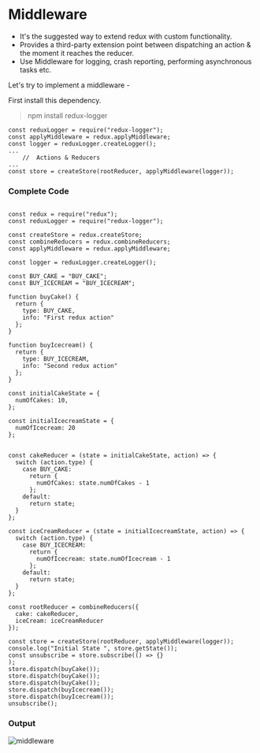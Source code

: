 #   Middleware

-   It's the suggested way to extend redux with custom functionality.
-   Provides a third-party extension point between dispatching an action & the moment it reaches the reducer.
-   Use Middleware for logging, crash reporting, performing asynchronous tasks etc.

Let's try to implement a middleware -

First install this dependency.

> npm install redux-logger

```
const reduxLogger = require("redux-logger");
const applyMiddleware = redux.applyMiddleware;
const logger = reduxLogger.createLogger();
...
    //  Actions & Reducers
...
const store = createStore(rootReducer, applyMiddleware(logger));

```

### Complete Code

```

const redux = require("redux");
const reduxLogger = require("redux-logger");

const createStore = redux.createStore;
const combineReducers = redux.combineReducers;
const applyMiddleware = redux.applyMiddleware;

const logger = reduxLogger.createLogger();

const BUY_CAKE = "BUY_CAKE";
const BUY_ICECREAM = "BUY_ICECREAM";

function buyCake() {
  return {
    type: BUY_CAKE,
    info: "First redux action"
  };
}

function buyIcecream() {
  return {
    type: BUY_ICECREAM,
    info: "Second redux action"
  };
}

const initialCakeState = {
  numOfCakes: 10,
};

const initialIcecreamState = {
  numOfIcecream: 20
};


const cakeReducer = (state = initialCakeState, action) => {
  switch (action.type) {
    case BUY_CAKE:
      return {
        numOfCakes: state.numOfCakes - 1
      };
    default:
      return state;
  }
};

const iceCreamReducer = (state = initialIcecreamState, action) => {
  switch (action.type) {
    case BUY_ICECREAM:
      return {
        numOfIcecream: state.numOfIcecream - 1
      };
    default:
      return state;
  }
};

const rootReducer = combineReducers({
  cake: cakeReducer,
  iceCream: iceCreamReducer
});

const store = createStore(rootReducer, applyMiddleware(logger));
console.log("Initial State ", store.getState());
const unsubscribe = store.subscribe(() => {}
);
store.dispatch(buyCake());
store.dispatch(buyCake());
store.dispatch(buyCake());
store.dispatch(buyIcecream());
store.dispatch(buyIcecream());
unsubscribe();

```

### Output

![middleware](https://user-images.githubusercontent.com/61664827/136095467-b0802aac-1f08-4018-8849-15664de95c17.png)
